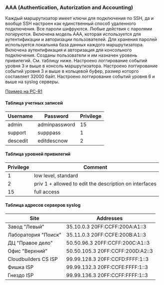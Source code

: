 ### AAA (Authentication, Autorization and Accounting)

  Каждый маршрутизатор имеет ключи для подключения по SSH, да и вообще SSH настроен как единственный способ удаленного подключения.
  Все пароли шифруются. Любые действия с паролями логируются.
  Включена модель AAA, которая используется для аутентификации и авторизации пользователей. Для хранения паролей используется локальняа база данных каждого маршрутизатора.
  Включена аутентификация и авторизация для консольного подключения.
  Созданы пользователи и им назначен уровень привилегий. См. таблицу ниже.
  Настроено логгирование событий уровня 3 и выше в консоль маршрутизатора.
  Настроено логгирование событий уровня 3 и выше в кольцевой буфер, размер которго составляет 32000 байт.
  Настроено логгирование событий уровня 6 и выше на syslog серверы.

  [Пример на PC-R1](../configs/PC-R1#L730-L764)

#### Таблица учетных записей

| Username | Password | Privilege |
|----------|----------|-----------|
| admin | adminpassword | 15 |
| support | supppass | 1 |
| descedit | editdescnow | 2 |

####  Таблица уровней привилегий

| Privilege | Comment |
|-----------|---------|
| 1 | low level, standard |
| 2 | priv 1 + allowed to edit the description on interfaces |
| 15 | full access |

####  Таблица адресов серверов syslog

| Site | Addresses |
|------|-----------|
| Завод "Левый" | 35.10.0.3 20FF:CCFF:200A:A1::3 |
| Лаборатория "Поиск" | 35.11.0.3 20FF:CCFE:200B:A1::3 |
| ДЦ "Правое дело" | 50.50.96.3 20FF:CCFF:200C:A1::3 |
| Офис "Верхний" | 50.50.105.3 20FF:CCFF:200D:A2::3 |
| Cloudbuilders CS ISP | 99.99.128.3 20FF:CCFD:FFFF:1::3 |
| Фишка ISP | 99.99.132.3 20FF:CCFE:FFFF:1::3 |
| Гнездо ISP | 99.99.136.3 20FF:CCFF:FFFF:1::3 |
